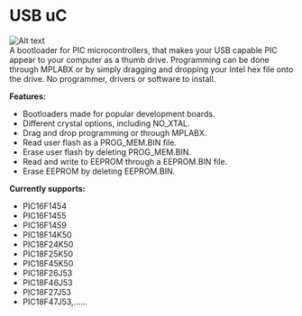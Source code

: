 # USB uC
![Alt text](Images/USB_uC_27J53_2.jpg?raw=true "USB_uC_27J53")    
A bootloader for PIC microcontrollers, that makes your USB capable PIC appear to your computer as a thumb drive. Programming can be done through MPLABX or by simply dragging and dropping your Intel hex file onto the drive. No programmer, drivers or software to install.  

**Features:**
- Bootloaders made for popular development boards.
- Different crystal options, including NO_XTAL.
- Drag and drop programming or through MPLABX.
- Read user flash as a PROG_MEM.BIN file.
- Erase user flash by deleting PROG_MEM.BIN.
- Read and write to EEPROM through a EEPROM.BIN file.
- Erase EEPROM by deleting EEPROM.BIN.
  
**Currently supports:**
- PIC16F1454
- PIC16F1455
- PIC16F1459
- PIC18F14K50
- PIC18F24K50
- PIC18F25K50
- PIC18F45K50
- PIC18F26J53
- PIC18F46J53
- PIC18F27J53
- PIC18F47J53,......
